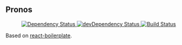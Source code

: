 
## Pronos

<div align="center">
  <!-- Dependency Status -->
  <a href="https://david-dm.org/mbernardeau/pronos">
    <img src="https://david-dm.org/mbernardeau/pronos.svg" alt="Dependency Status" />
  </a>
  <!-- devDependency Status -->
  <a href="https://david-dm.org/mbernardeau/pronos#info=devDependencies">
    <img src="https://david-dm.org/mbernardeau/pronos/dev-status.svg" alt="devDependency Status" />
  </a>

  <!-- Build Status -->
  <a href="https://circleci.com/gh/mbernardeau/pronos">
    <img src="https://circleci.com/gh/mbernardeau/pronos.svg?style=svg" alt="Build Status" />
  </a>

</div>

Based on [react-boilerplate](http://www.reactboilerplate.com/).